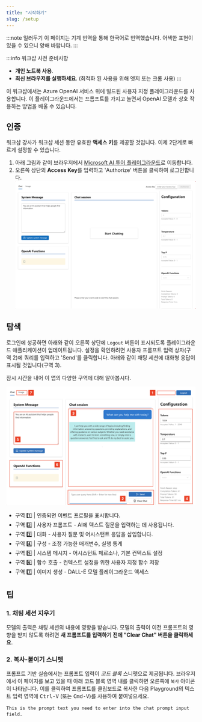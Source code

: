 ```yaml
---
title: "시작하기"
slug: /setup
---
```


:::note 일러두기
이 페이지는 기계 번역을 통해 한국어로 번역했습니다. 어색한 표현이 있을 수 있으니 양해 바랍니다.
:::

:::info 워크샵 사전 준비사항
- **개인 노트북 사용**. 
- **최신 브라우저를 실행하세요**. (최적화 된 사용을 위해 엣지 또는 크롬 사용)
:::

이 워크샵에서는 Azure OpenAI 서비스 위에 빌드된 사용자 지정 플레이그라운드를 사용합니다. 이 플레이그라운드에서는 프롬프트를 가지고 놀면서 OpenAI 모델과 상호 작용하는 방법을 배울 수 있습니다.

## 인증

워크샵 강사가 워크샵 세션 동안 유효한 **액세스 키**를 제공할 것입니다. 이제 2단계로 빠르게 설정할 수 있습니다.

 1. 아래 그림과 같이 브라우저에서 [Microsoft AI 투어 플레이그라운드](https://aka.ms/aitour/playground)로 이동합니다.
 2. 오른쪽 상단의 **Access Key**를 입력하고 'Authorize' 버튼을 클릭하여 로그인합니다.
    ![AI 투어 플레이그라운드](./images/aitour-playground-chat.png)

## 탐색

로그인에 성공하면 아래와 같이 오른쪽 상단에 `Logout` 버튼이 표시되도록 플레이그라운드 애플리케이션이 업데이트됩니다. 설정을 확인하려면 사용자 프롬프트 입력 상자(구역 2)에 쿼리를 입력하고 'Send'를 클릭합니다. 아래와 같이 채팅 세션에 대화형 응답이 표시될 것입니다(구역 3).

잠시 시간을 내어 이 앱의 다양한 구역에 대해 알아봅시다.

![플레이그라운드 구역](./images/aitour-playground-regions.png)

- 구역 1️⃣ | 인증되면 이벤트 프로필을 표시합니다.
- 구역 2️⃣ | 사용자 프롬프트 - AI에 텍스트 질문을 입력하는 데 사용됩니다.
- 구역 3️⃣ | 대화 - 사용자 질문 및 어시스턴트 응답을 삽입합니다.
- 구역 4️⃣ | 구성 - 조정 가능한 매개변수, 실행 통계
- 구역 5️⃣ | 시스템 메시지 - 어시스턴트 페르소나, 기본 컨텍스트 설정
- 구역 6️⃣ | 함수 호출 - 컨텍스트 설정을 위한 사용자 지정 함수 저장
- 구역 7️⃣ | 이미지 생성 - DALL-E 모델 플레이그라운드 액세스 

## 팁

### 1. 채팅 세션 지우기

모델의 출력은 채팅 세션의 내용에 영향을 받습니다. 모델의 출력이 이전 프롬프트의 영향을 받지 않도록 하려면 **새 프롬프트를 입력하기 전에 "Clear Chat" 버튼을 클릭하세요**.

### 2. 복사-붙이기 스니펫

프롬프트 기반 실습에서는 프롬프트 입력이 _코드 블록_ 스니펫으로 제공됩니다. 브라우저에서 이 페이지를 보고 있을 때 아래 코드 블록 영역 내를 클릭하면 오른쪽에 `복사` 아이콘이 나타납니다. 이를 클릭하여 프롬프트를 클립보드로 복사한 다음 Playground의 텍스트 입력 영역에 <kbd>Ctrl-V</kbd> (또는 <kbd>Cmd-V</kbd>)를 사용하여 붙여넣으세요.

```text
This is the prompt text you need to enter into the chat prompt input field.
```

